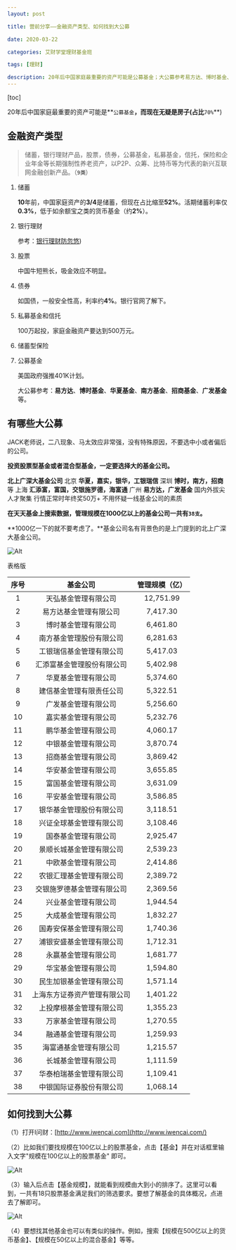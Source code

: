 ```yaml
---
layout: post

title: 营前分享——金融资产类型、如何找到大公募

date: 2020-03-22

categories: 艾财学堂理财基金班

tags: [理财]

description: 20年后中国家庭最重要的资产可能是公募基金；大公募参考易方达、博时基金、华夏基金、南方基金、招商基金、广发基金；I问财
---
```


[toc]

20年后中国家庭最重要的资产可能是**`公募基金`**，而现在无疑是房子(占比**`70%`**)

## 金融资产类型

> 储蓄，银行理财产品，股票，债券，公募基金，私募基金，信托，保险和企业年金等长期强制性养老资产，以P2P、众筹、比特币等为代表的新兴互联网金融创新产品。（**`9类`**）

1. 储蓄

   **10**年前，中国家庭资产的**3/4**是储蓄，但现在占比缩至**52%**。活期储蓄利率仅**0.3%**，低于如余额宝之类的货币基金（约**2%**）。

2. 银行理财

   参考：[银行理财防忽悠]([https://stupid-human.github.io/Blog/%E8%89%BE%E8%B4%A2%E5%AD%A6%E5%A0%82%E7%90%86%E8%B4%A2%E5%B0%8F%E7%99%BD%E8%AF%BE/2020/03/07/%E9%93%B6%E8%A1%8C%E7%90%86%E8%B4%A2%E9%98%B2%E5%BF%BD%E6%82%A0.html))

3. 股票

   中国牛短熊长，吸金效应不明显。

4. 债券

   如国债，一般安全性高，利率约**4%**。银行官网了解下。

5. 私募基金和信托

   100万起投，家庭金融资产要达到500万元。

6. 储蓄型保险

7. 公募基金

   美国政府强推401K计划。

   大公募参考：**易方达**、**博时基金**、**华夏基金**、**南方基金**、**招商基金**、**广发基金**等。

## 有哪些大公募

JACK老师说，二八现象、马太效应非常强，没有特殊原因，不要选中小或者偏后的公司。

**投资股票型基金或者混合型基金，一定要选择大的基金公司。**

**北上广深大基金公司**
	北京
		**华夏，嘉实，银华，工银瑞信**
	深圳
		**博时，南方，招商**等
	上海
		**汇添富，富国，交银施罗德，海富通**
	广州
		**易方达，广发基金**
			国内外拔尖人才聚集
			行情正常时年终奖50万+
			不用怀疑一线基金公司的素质

**在天天基金上搜索数据，管理规模在1000亿以上的基金公司一共有`38支`。**

**1000亿一下的就不要考虑了。**基金公司名有背景色的是上门提到的北上广深大基金公司。

![Alt](https://user-images.githubusercontent.com/35519242/79080141-f54e8280-7d45-11ea-8d64-3c349a55b40c.png)

表格版

| 序号 |           基金公司           | 管理规模（亿） |
| :--: | :--------------------------: | :------------: |
|  1   |     天弘基金管理有限公司     |   12,751.99    |
|  2   |    易方达基金管理有限公司    |    7,417.30    |
|  3   |     博时基金管理有限公司     |    6,461.80    |
|  4   |   南方基金管理股份有限公司   |    6,281.63    |
|  5   |   工银瑞信基金管理有限公司   |    5,417.03    |
|  6   |  汇添富基金管理股份有限公司  |    5,402.98    |
|  7   |     华夏基金管理有限公司     |    5,374.60    |
|  8   |   建信基金管理有限责任公司   |    5,322.51    |
|  9   |     广发基金管理有限公司     |    5,256.60    |
|  10  |     嘉实基金管理有限公司     |    5,232.76    |
|  11  |     鹏华基金管理有限公司     |    4,060.17    |
|  12  |     中银基金管理有限公司     |    3,870.74    |
|  13  |     招商基金管理有限公司     |    3,869.42    |
|  14  |     华安基金管理有限公司     |    3,655.85    |
|  15  |     富国基金管理有限公司     |    3,631.09    |
|  16  |     平安基金管理有限公司     |    3,586.85    |
|  17  |   银华基金管理股份有限公司   |    3,118.51    |
|  18  |   兴证全球基金管理有限公司   |    3,108.46    |
|  19  |     国泰基金管理有限公司     |    2,925.47    |
|  20  |   景顺长城基金管理有限公司   |    2,539.23    |
|  21  |     中欧基金管理有限公司     |    2,414.86    |
|  22  |   农银汇理基金管理有限公司   |    2,389.72    |
|  23  |  交银施罗德基金管理有限公司  |    2,369.56    |
|  24  |     兴业基金管理有限公司     |    1,944.54    |
|  25  |     大成基金管理有限公司     |    1,832.27    |
|  26  |   国寿安保基金管理有限公司   |    1,740.36    |
|  27  |   浦银安盛基金管理有限公司   |    1,712.31    |
|  28  |     永赢基金管理有限公司     |    1,681.77    |
|  29  |     华宝基金管理有限公司     |    1,594.80    |
|  30  |   民生加银基金管理有限公司   |    1,571.14    |
|  31  | 上海东方证券资产管理有限公司 |    1,401.22    |
|  32  |   上投摩根基金管理有限公司   |    1,355.23    |
|  33  |     万家基金管理有限公司     |    1,270.55    |
|  34  |     融通基金管理有限公司     |    1,259.93    |
|  35  |    海富通基金管理有限公司    |    1,215.57    |
|  36  |     长城基金管理有限公司     |    1,111.59    |
|  37  |   华泰柏瑞基金管理有限公司   |    1,109.41    |
|  38  |   中银国际证券股份有限公司   |    1,068.14    |



## 如何找到大公募

（1）打开I问财：[http://www.iwencai.com](http://www.iwencai.com/)

（2）比如我们要找规模在100亿以上的股票基金，点击【基金】并在对话框里输入文字"规模在100亿以上的股票基金" 即可。

![Alt](https://user-images.githubusercontent.com/35519242/77233837-35a65f00-6be5-11ea-9e7a-862f445b35e5.png)

（3）输入后点击【基金规模】，就能看到规模由大到小的排序了。这里可以看到，一共有18只股票基金满足我们的筛选要求。要想了解基金的具体概况，点进去了解即可。

![Alt](https://user-images.githubusercontent.com/35519242/77233851-4bb41f80-6be5-11ea-893f-b90449c600f0.png)

（4）要想找其他基金也可以有类似的操作。例如，搜索【规模在500亿以上的货币基金】、【规模在50亿以上的混合基金】等等。
